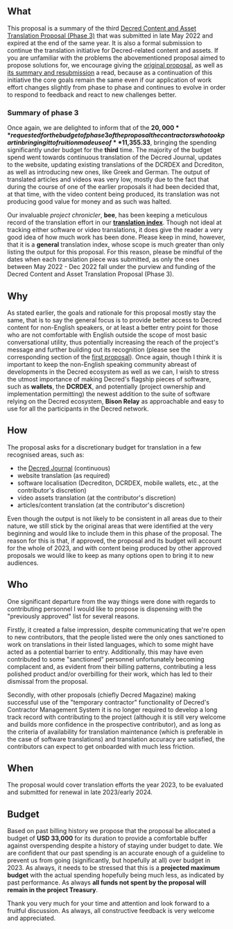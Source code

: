 ## What

This proposal is a summary of the third [Decred Content and Asset Translation Proposal (Phase 3)](https://proposals.decred.org/record/7057e0b) that was submitted in late May 2022 and expired at the end of the same year. It is also a formal submission to continue the translation initiative for Decred-related content and assets. If you are unfamiliar with the problems the abovementioned proposal aimed to propose solutions for, we encourage giving the [original proposal](https://proposals-archive.decred.org/proposals/c093b8a), as well as [its summary and resubmission](https://proposals.decred.org/record/af9942a) a read, because as a continuation of this initiative the core goals remain the same even if our application of work effort changes slightly from phase to phase and continues to evolve in order to respond to feedback and react to new challenges better.

### Summary of phase 3

Once again, we are delighted to inform that of the **$20,000** requested for the budget of phase 3 of the proposal the contractors who took part in bringing it to fruition made use of **$11,355.33**, bringing the spending significantly under budget for the **third** time.
The majority of the budget spend went towards continuous translation of the Decred Journal, updates to the website, updating existing translations of the DCRDEX and Dcrediton, as well as introducing new ones, like Greek and German. The output of translated articles and videos was very low, mostly due to the fact that during the course of one of the earlier proposals it had been decided that, at that time, with the video content being produced, its translation was not producing good value for money and as such was halted.

Our invaluable *project chronicler*, **bee**, has been keeping a meticulous record of the translation effort in our [**translation index**](https://github.com/decredcommunity/translations/blob/master/index.md). Though not ideal at tracking either software or video translations, it does give the reader a very good idea of how much work has been done. Please keep in mind, however, that it is a **general** translation index, whose scope is much greater than only listing the output for this proposal. For this reason, please be mindful of the dates when each translation piece was submitted, as only the ones between May 2022 - Dec 2022 fall under the purview and funding of the Decred Content and Asset Translation Proposal (Phase 3).

## Why

As stated earlier, the goals and rationale for this proposal mostly stay the same, that is to say the general focus is to provide better access to Decred content for non-English speakers, or at least a better entry point for those who are not comfortable with English outside the scope of most basic conversational utility, thus potentially increasing the reach of the project's message and further building out its recognition (please see the corresponding section of the [first proposal](https://proposals.decred.org/proposals/c093b8a)). Once again, though I think it is important to keep the non-English speaking community abreast of developments in the Decred ecosystem as well as we can, I wish to stress the utmost importance of making Decred's flagship pieces of software, such as **wallets**, the **DCRDEX**, and potentially (project ownership and implementation permitting) the newest addition to the suite of software relying on the Decred ecosystem, **Bison Relay** as approachable and easy to use for all the participants in the Decred network.

## How

The proposal asks for a discretionary budget for translation in a few recognised areas, such as:

- the [Decred Journal](https://xaur.github.io/decred-news/) (continuous)
- website translation (as required)
- software localisation (Decrediton, DCRDEX, mobile wallets, etc., at the contributor's discretion)
- video assets translation (at the contributor's discretion)
- articles/content translation (at the contributor's discretion)

Even though the output is not likely to be consistent in all areas due to their nature, we still stick by the original areas that were identified at the very beginning and would like to include them in this phase of the proposal. The reason for this is that, if approved, the proposal and its budget will account for the whole of 2023, and with content being produced by other approved proposals we would like to keep as many options open to bring it to new audiences.

## Who

One significant departure from the way things were done with regards to contributing personnel I would like to propose is dispensing with the "previously approved" list for several reasons.

Firstly, it created a false impression, despite communicating that we're open to new contributors, that the people listed were the only ones sanctioned to work on translations in their listed languages, which to some might have acted as a potential barrier to entry. Additionally, this may have even contributed to some "sanctioned" personnel unfortunately becoming complacent and, as evident from their billing patterns, contributing a less polished product and/or overbilling for their work, which has led to their dismissal from the proposal.

Secondly, with other proposals (chiefly Decred Magazine) making successful use of the "temporary contractor" functionality of Decred's Contractor Management System it is no longer required to develop a long track record with contributing to the project (although it is still very welcome and builds more confidence in the prospective contributor), and as long as the criteria of availability for translation maintenance (which is preferable in the case of software translations) and translation accuracy are satisfied, the contributors can expect to get onboarded with much less friction.

## When

The proposal would cover translation efforts the year 2023, to be evaluated and submitted for renewal in late 2023/early 2024.

## Budget

Based on past billing history we propose that the proposal be allocated a budget of **USD 33,000** for its duration to provide a comfortable buffer against overspending despite a history of staying under budget to date. We are confident that our past spending is an accurate enough of a guideline to prevent us from going (significantly, but hopefully at all) over budget in 2023. As always, it needs to be stressed that this is a **projected maximum budget** with the actual spending hopefully being much less, as indicated by past performance. As always **all funds not spent by the proposal will remain in the project Treasury**.

Thank you very much for your time and attention and look forward to a fruitful discussion. As always, all constructive feedback is very welcome and appreciated.
